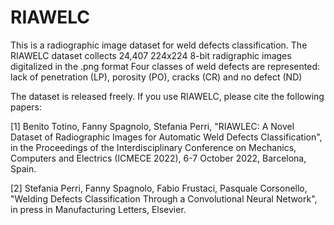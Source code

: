 # RIAWELC
This is a radiographic image dataset for weld defects classification.
The RIAWELC dataset collects 24,407 224x224 8-bit radigraphic images digitalized in the .png format
Four classes of weld defects are represented: lack of penetration (LP), porosity (PO), cracks (CR) and no defect (ND)

The dataset is released freely.
If you use RIAWELC, please cite the following papers:

[1] Benito Totino, Fanny Spagnolo, Stefania Perri, "RIAWLEC: A Novel Dataset of Radiographic Images for Automatic Weld Defects Classification", in the Proceedings of the Interdisciplinary Conference on Mechanics, Computers and Electrics (ICMECE 2022), 6-7 October 2022, Barcelona, Spain. 

[2] Stefania Perri, Fanny Spagnolo, Fabio Frustaci, Pasquale Corsonello, "Welding Defects Classification Through a Convolutional Neural Network", in press in Manufacturing Letters, Elsevier.

